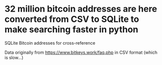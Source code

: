 # 32 million bitcoin addresses are here converted from CSV to SQLite to make searching faster in python
SQLite Bitcoin addresses for cross-reference


Data originally from https://www.bitkeys.work/faq.php in CSV format (which is slow...)

